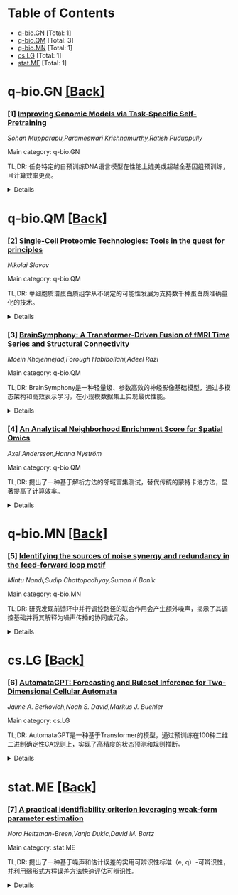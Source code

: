 <div id=toc></div>

# Table of Contents

- [q-bio.GN](#q-bio.GN) [Total: 1]
- [q-bio.QM](#q-bio.QM) [Total: 3]
- [q-bio.MN](#q-bio.MN) [Total: 1]
- [cs.LG](#cs.LG) [Total: 1]
- [stat.ME](#stat.ME) [Total: 1]


<div id='q-bio.GN'></div>

# q-bio.GN [[Back]](#toc)

### [1] [Improving Genomic Models via Task-Specific Self-Pretraining](https://arxiv.org/abs/2506.17766)
*Sohan Mupparapu,Parameswari Krishnamurthy,Ratish Puduppully*

Main category: q-bio.GN

TL;DR: 任务特定的自预训练DNA语言模型在性能上媲美或超越全基因组预训练，且计算效率更高。


<details>
  <summary>Details</summary>
Motivation: 探索一种替代全基因组预训练的方法，以降低资源消耗并提升任务特定性能。

Method: 采用自预训练策略，在任务特定的无标签数据上训练DNA语言模型。

Result: 在BEND基准测试中，自预训练模型的性能与全基因组预训练相当或更好，且计算资源更少。

Conclusion: 任务特定的自预训练是一种实用且高效的方法，适用于构建更强的监督基线模型。

Abstract: Pretraining DNA language models (DNALMs) on the full human genome is
resource-intensive, yet often considered necessary for strong downstream
performance. Inspired by recent findings in NLP and long-context modeling, we
explore an alternative: self-pretraining on task-specific, unlabeled data.
Using the BEND benchmark, we show that DNALMs trained with self-pretraining
match or exceed the performance of models trained from scratch under identical
compute. While genome-scale pretraining may still offer higher absolute
performance, task-specific self-pretraining provides a practical and
compute-efficient strategy for building stronger supervised baselines.

</details>


<div id='q-bio.QM'></div>

# q-bio.QM [[Back]](#toc)

### [2] [Single-Cell Proteomic Technologies: Tools in the quest for principles](https://arxiv.org/abs/2506.18198)
*Nikolai Slavov*

Main category: q-bio.QM

TL;DR: 单细胞质谱蛋白质组学从不确定的可能性发展为支持数千种蛋白质准确量化的技术。


<details>
  <summary>Details</summary>
Motivation: 回顾技术进步的主要驱动力，探讨不同技术方案的权衡与协同作用。

Method: 在一致的概念框架内分析技术解决方案，重点关注通量扩展和功能蛋白质测量的潜力。

Result: 技术有望支持生物物理模型的开发并揭示新原理。

Conclusion: 单细胞蛋白质组学技术具有广阔的发展空间和应用潜力。

Abstract: Over the last decade, proteomic analysis of single cells by mass spectrometry
transitioned from an uncertain possibility to a set of robust and rapidly
advancing technologies supporting the accurate quantification of thousands of
proteins. We review the major drivers of this progress, from establishing
feasibility to powerful and increasingly scalable methods. We focus on the
tradeoffs and synergies of different technological solutions within a coherent
conceptual framework, which projects considerable room both for throughput
scaling and for extending the analysis scope to functional protein
measurements. We highlight the potential of these technologies to support the
development of mechanistic biophysical models and help uncover new principles.

</details>


### [3] [BrainSymphony: A Transformer-Driven Fusion of fMRI Time Series and Structural Connectivity](https://arxiv.org/abs/2506.18314)
*Moein Khajehnejad,Forough Habibollahi,Adeel Razi*

Main category: q-bio.QM

TL;DR: BrainSymphony是一种轻量级、参数高效的神经影像基础模型，通过多模态架构和高效表示学习，在小规模数据集上实现最优性能。


<details>
  <summary>Details</summary>
Motivation: 现有神经影像基础模型通常体积庞大且数据需求高，限制了其可访问性。BrainSymphony旨在解决这一问题，提供更高效的替代方案。

Method: 模型采用并行空间和时间Transformer流处理功能MRI数据，结合新型有符号图Transformer建模结构MRI，通过自适应融合门整合多模态表示。

Result: BrainSymphony在多种下游任务中表现优于大型模型，并在外部数据集上揭示了新的脑动态洞察。

Conclusion: BrainSymphony证明轻量级多模态模型可超越大型模型，推动计算神经科学的可访问性和研究能力。

Abstract: Existing foundation models for neuroimaging are often prohibitively large and
data-intensive. We introduce BrainSymphony, a lightweight, parameter-efficient
foundation model that achieves state-of-the-art performance while being
pre-trained on significantly smaller public datasets. BrainSymphony's strong
multimodal architecture processes functional MRI data through parallel spatial
and temporal transformer streams, which are then efficiently distilled into a
unified representation by a Perceiver module. Concurrently, it models
structural connectivity from diffusion MRI using a novel signed graph
transformer to encode the brain's anatomical structure. These powerful,
modality-specific representations are then integrated via an adaptive fusion
gate. Despite its compact design, our model consistently outperforms larger
models on a diverse range of downstream benchmarks, including classification,
prediction, and unsupervised network identification tasks. Furthermore, our
model revealed novel insights into brain dynamics using attention maps on a
unique external psilocybin neuroimaging dataset (pre- and post-administration).
BrainSymphony establishes that architecturally-aware, multimodal models can
surpass their larger counterparts, paving the way for more accessible and
powerful research in computational neuroscience.

</details>


### [4] [An Analytical Neighborhood Enrichment Score for Spatial Omics](https://arxiv.org/abs/2506.18692)
*Axel Andersson,Hanna Nyström*

Main category: q-bio.QM

TL;DR: 提出了一种基于解析方法的邻域富集测试，替代传统的蒙特卡洛方法，显著提高了计算效率。


<details>
  <summary>Details</summary>
Motivation: 传统蒙特卡洛方法计算成本高，难以处理大规模空间组学数据。

Method: 开发了一种解析版本的邻域富集测试方法。

Result: 在八个数据集上与蒙特卡洛方法相关性达0.95，且速度显著提升。

Conclusion: 该方法适用于大规模空间组学数据分析，具有高效性。

Abstract: The neighborhood enrichment test is used to quantify spatial enrichment and
depletion between spatial points with categorical labels, which is a common
data type in spatial omics. Traditionally, this test relies on a
permutation-based Monte Carlo approach, which tends to be computationally
expensive for large datasets. In this study, we present a modified version of
the test that can be computed analytically. This analytical version showed a
minimum Pearson correlation of 0.95 with the conventional Monte Carlo-based
method across eight spatial omics datasets, but with substantial speed-ups.
Additional experiments on a large Xenium dataset demonstrated the method's
ability to efficiently analyze large-scale data, making it a valuable tool for
analyzing spatial omics data.

</details>


<div id='q-bio.MN'></div>

# q-bio.MN [[Back]](#toc)

### [5] [Identifying the sources of noise synergy and redundancy in the feed-forward loop motif](https://arxiv.org/abs/2506.18620)
*Mintu Nandi,Sudip Chattopadhyay,Suman K Banik*

Main category: q-bio.MN

TL;DR: 研究发现前馈环中并行调控路径的联合作用会产生额外噪声，揭示了其调控基础并将其解释为噪声传播的协同或冗余。


<details>
  <summary>Details</summary>
Motivation: 理解前馈环中直接和间接调控路径的联合作用对输出变异的影响。

Method: 利用基因间相关性分析，揭示额外噪声的调控基础。

Result: 发现额外噪声的协同或冗余特性，解释了前馈环中噪声行为的差异。

Conclusion: 提出了一种将网络结构与随机基因调控联系起来的通用策略。

Abstract: The propagation of noise through parallel regulatory pathways is a prominent
feature of feed-forward loops in genetic networks. Although the contributions
of the direct and indirect regulatory pathways of feed-forward loops to output
variability have been well characterized, the impact of their joint action
arising from their shared input and output remains poorly understood. Here, we
identify an additional component of noise that emerges specifically from this
convergent nature of the pathways. Using inter-gene correlations, we reveal the
regulatory basis of the additional noise and interpret it as synergy or
redundancy in noise propagation, depending on whether the combined pathways
amplify or suppress fluctuations. This framework not only accounts for
previously observed differences in noise behavior across coherent and
incoherent feed-forward loops but also provides a generalizable strategy to
connect network structure with stochastic gene regulation.

</details>


<div id='cs.LG'></div>

# cs.LG [[Back]](#toc)

### [6] [AutomataGPT: Forecasting and Ruleset Inference for Two-Dimensional Cellular Automata](https://arxiv.org/abs/2506.17333)
*Jaime A. Berkovich,Noah S. David,Markus J. Buehler*

Main category: cs.LG

TL;DR: AutomataGPT是一种基于Transformer的模型，通过预训练在100种二维二进制确定性CA规则上，实现了高精度的状态预测和规则推断。


<details>
  <summary>Details</summary>
Motivation: 研究如何从数据中自动发现CA的局部更新规则，并用于定量预测，以解决传统方法的挑战。

Method: 使用预训练的decoder-only Transformer模型（AutomataGPT），在100种CA规则上训练，覆盖广泛的规则空间。

Result: 在未见过的规则上，模型达到98.5%的一步预测准确率，规则推断的功能准确率为96%，精确匹配率为82%。

Conclusion: 通过大规模预训练，模型在CA的动态推断和执行上表现出色，为实际动态现象的CA建模提供了新途径。

Abstract: Cellular automata (CA) provide a minimal formalism for investigating how
simple local interactions generate rich spatiotemporal behavior in domains as
diverse as traffic flow, ecology, tissue morphogenesis and crystal growth.
However, automatically discovering the local update rules for a given
phenomenon and using them for quantitative prediction remains challenging. Here
we present AutomataGPT, a decoder-only transformer pretrained on around 1
million simulated trajectories that span 100 distinct two-dimensional binary
deterministic CA rules on toroidal grids. When evaluated on previously unseen
rules drawn from the same CA family, AutomataGPT attains 98.5% perfect one-step
forecasts and reconstructs the governing update rule with up to 96% functional
(application) accuracy and 82% exact rule-matrix match. These results
demonstrate that large-scale pretraining over wider regions of rule space
yields substantial generalization in both the forward (state forecasting) and
inverse (rule inference) problems, without hand-crafted priors. By showing that
transformer models can faithfully infer and execute CA dynamics from data
alone, our work lays the groundwork for abstracting real-world dynamical
phenomena into data-efficient CA surrogates, opening avenues in biology, tissue
engineering, physics and AI-driven scientific discovery.

</details>


<div id='stat.ME'></div>

# stat.ME [[Back]](#toc)

### [7] [A practical identifiability criterion leveraging weak-form parameter estimation](https://arxiv.org/abs/2506.17373)
*Nora Heitzman-Breen,Vanja Dukic,David M. Bortz*

Main category: stat.ME

TL;DR: 提出了一种基于噪声和估计误差的实用可辨识性标准（e, q）-可辨识性，并利用弱形式方程误差方法快速评估可辨识性。


<details>
  <summary>Details</summary>
Motivation: 现有标准仅基于平均相对误差，无法充分反映数据噪声对参数估计质量的影响，因此需要更全面的标准。

Method: 通过微分代数技术生成弱形式输入输出方程，并应用WENDy方法进行参数估计。

Result: 该方法计算高效且对噪声鲁棒，通过两个经典生物模型示例验证。

Conclusion: （e, q）-可辨识性标准更全面，弱形式方法显著提高了评估效率。

Abstract: In this work, we define a practical identifiability criterion, (e,
q)-identifiability, based on a parameter e, reflecting the noise in observed
variables, and a parameter q, reflecting the mean-square error of the parameter
estimator. This criterion is better able to encompass changes in the quality of
the parameter estimate due to increased noise in the data (compared to existing
criteria based solely on average relative errors). Furthermore, we leverage a
weak-form equation error-based method of parameter estimation for systems with
unobserved variables to assess practical identifiability far more quickly in
comparison to output error-based parameter estimation. We do so by generating
weak-form input-output equations using differential algebra techniques, as
previously proposed by Boulier et al [1], and then applying Weak form
Estimation of Nonlinear Dynamics (WENDy) to obtain parameter estimates. This
method is computationally efficient and robust to noise, as demonstrated
through two classical biological modelling examples.

</details>
